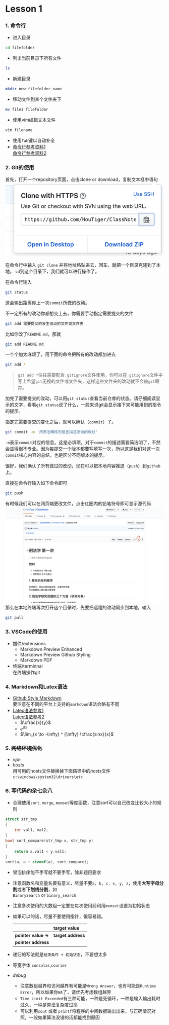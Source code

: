 # Lesson 1
### 1. 命令行
* 进入目录  
```bash
cd filefolder
```
* 列出当前目录下所有文件   
```bash
ls
```  
* 新建目录   
```bash
mkdir new_filefolder_name
```  
* 移动文件到某个文件夹下  
```bash
mv file1 filefolder
```   
* 使用vim编辑文本文件  
```bash
vim filename
``` 
* 使用`Tab`键以自动补全
* [命令行参考资料1](https://www.cheatography.com/davechild/cheat-sheets/linux-command-line/)  
    [命令行参考资料2](https://ryanstutorials.net/linuxtutorial/cheatsheet.php)
### 2. Git的使用

首先，打开一个repository页面，点击clone or download，复制文本框中语句
![](./img/image1.png)  
  
在命令行中输入
`git clone` 并将地址粘贴进去，回车，就把一个目录克隆到了本地。
`cd`到这个目录下，我们就可以进行操作了。

在命令行输入
```bash
git status
```

这会输出距离你上一次`commit`所做的改动。

不一定所有的改动你都想交上去，你需要手动指定需要提交的文件

```bash
git add 需要提交的发生改动的文件或文件夹
```

比如你改了`README.md`，那就

```bash
git add README.md
```

一个个加太麻烦了，用下面的命令把所有的改动都加进去

```bash
git add *
```

> `git add *`往往需要配合`.gitignore`文件使用。你可以在`.gitignore`文件中写上希望`git`无视的文件或文件夹，这样这些文件夹的改动就不会被`git`跟踪。

加完了需要提交的改动，可以用`git status`查看当前仓库的状态。请仔细阅读显示的文字，看看`git status`说了什么，一般来说git会显示接下来可能用到的指令的提示。

指定完需要提交的变化之后，就可以确认（`commit`）了。

```bash
git commit -m '用简洁精炼的语言描述所做的改动'
```

`-m`表示`commit`对应的信息。这是必填项。对于`commit`的描述需要简洁明了，不然会显得很不专业。因为每提交一个版本都要写填写一次，所以这是我们对这一次`commit`核心内容的总结，也是区分不同版本的提示。

很好，我们确认了所有做过的改动，现在可以把本地内容推送（`push`）到`github`上。

直接在命令行输入如下命令即可

```bash
git push
```
有时候我们可以在网页端更改文件，点击红圈内的铅笔符号即可显示源代码
![](./img/image2.png)
那么在本地终端再次打开这个目录时，先要把远程的改动同步到本地，输入
```bash
git pull
```
### 3. VSCode的使用
* 插件/extensions
    * Markdown Preview Enhanced
    * Markdown Preview Github Styling
    * Markdown PDF 
* 终端/terminnal  
    在终端操作git
### 4. Markdown和Latex语法
* [Github Style Markdown](https://help.github.com/articles/basic-writing-and-formatting-syntax/)   
    要注意在不同的平台上支持的`markdown`语法会略有不同
* [Latex语法参考1](http://www.mohu.org/info/symbols/symbols.htm)  
    [Latex语法参考2](https://blog.csdn.net/gsww404/article/details/78684278?fps=1&locationNum=9)
    * $\cfrac{x}{y}$
    * $e ^ {ax}$
    * $\lim_{x \to -\infty} ^ {\infty} \cfrac{sinx}{x}$


### 5. <del>网络环境优化<del>
* *vpn*
* *hosts*  
    用可用的hosts文件替换掉下面路径中的*hosts*文件  
    `c:\windows\system32\drivers\etc`

### 6. 写代码的杂七杂八
* 合理使用`sort`, `merge`, `memset`等库函数，注意sort可以自己改变比较大小的规则
```c++
struct str_tmp
{
    int val1, val2;
}
bool sort_compare(str_tmp x, str_tmp y)
{
    return x.val1 < y.val1;
}
sort(a, a + sizeof(a), sort_compare);
```
* 冒泡排序能不手写就不要手写，除非题目要求  
* 注意函数名和变量名要有意义，尽量不要`a, b, c, x, y, z`，使用**大写字母分割**或者**下划线分割**，如  
    `BinarySearch` or `binary_search`  
* 注意多次使用的大数组一定要在每次使用前利用`memset`设置为初始状态
* 如果可以的话，尽量不要使用指针，很容易错。  

    |                    |target value      |  
    |--------------------|------------------|  
    |**pointer value ->**|**target address**|  
    |**pointer address** |                  |


* 递归的写法就是`结束条件 + 初始状态`，不要想太多
* 等宽字体
    `consolas`,`courier`
* *debug*
    * 注意数组越界和访问越界有可能是`Wrong Answer`，也有可能是`Runtime Error`，所以如果你`WA`了，请优先考虑数组越界  
    * `Time Limit Exceeded`有三种可能，一种是死循环，一种是输入输出耗时过久，一种是算法复杂度过高
    * 可以利用`cout` 或者 `printf`将程序的中间数据输出出来，与正确情况对照，一般如果算法没错的话都能找到原因
